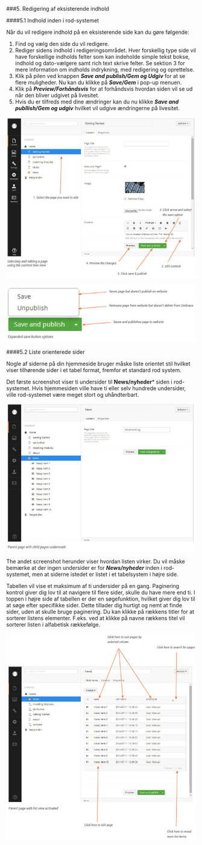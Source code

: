 ###5. Redigering af eksisterende indhold


####5.1 Indhold inden i rod-systemet

Når du vil redigere indhold på en eksisterende side kan du gøre følgende:

1. Find og vælg den side du vil redigere.
2. Rediger sidens indhold i redigeringsområdet. Hver forskellig type side vil have forskellige indholds felter som kan indeholde simple tekst bokse, indhold og dato-vælgere samt rich text skrive felter. Se sektion 3 for mere information om indholds indrykning, med redigering og oprettelse.
3. Klik på pilen ved knappen ***Save and publish/Gem og Udgiv*** for at se flere muligheder. Nu kan du klikke på ***Save/Gem*** i pop-up menuen.
4. Klik på ***Preview/Forhåndsvis*** for at forhåndsvis hvordan siden vil se ud når den bliver udgivet på livesitet.
5. Hvis du er tilfreds med dine ændringer kan du nu klikke ***Save and publlish/Gem og udgiv*** hvilket vil udgive ændringerne på livesitet.

![editPage.jpg](images/editPage.jpg)

![saveAndPublish.jpg](images/saveAndPublish.jpg)

####5.2  Liste orienterede sider

Nogle af siderne på din hjemmeside bruger måske liste orientet stil hvilket viser tilhørende sider i et tabel format, fremfor et standard rod system.

Det første screenshot viser ti undersider til **News/nyheder*** siden i rod-systemet. Hvis hjemmesiden ville have ti eller selv hundrede undersider, ville rod-systemet være meget stort og uhåndterbart. 

![parrentwithChildren.jpg](images/parrentwithChildren.jpg)

The andet screenshot herunder viser hvordan listen virker. Du vil måske bemærke at der ingen undersider er for ***News/nyheder*** inden i rod-systemet, men at siderne istedet er listet i et tabelsystem i højre side.

Tabellen vil vise et maksimum af ti undersider på en gang. Paginering kontrol giver dig lov til at navigere til flere sider, skulle du have mere end ti. I toppen i højre side af tabellen er der en søgefunktion, hvilket giver dig lov til at søge efter specifikke sider. Dette tillader dig hurtigt og nemt at finde sider, uden at skulle bruge paginering. Du kan klikke på rækkens titler for at sorterer listens elementer. F.eks. ved at klikke på navne rækkens titel vil sorterer listen i alfabetisk rækkefølge.

![parentwithList.jpg](images/parentwithList.jpg)
